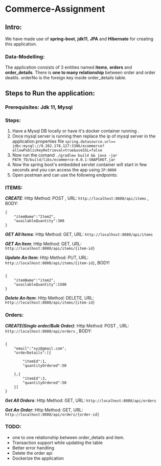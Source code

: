 # Commerce-Assignment

## Intro: 
We have made use of **spring-boot**, **jdk11**, **JPA** and **Hibernate** for creating this application.

### Data-Modelling:  
The application consists of 3 entities named **items**, **orders** and **order_details**. There is **one to many relationship** between order and order deatils. orderNo is the foreign key inside order_details table.

## Steps to Run the application: 

### Prerequisites: Jdk 11, Mysql

### Steps:

1. Have a Mysql DB locally or have it's docker container running .
2. Once mysql server is running then replace the ip of mysql server in the application.properties file `spring.datasource.url== jdbc:mysql://9.202.178.127:3306/ecommerce?allowPublicKeyRetrieval=true&useSSL=false`
3. Now run the comand `./gradlew build && java -jar PATH_TO/build/libs/ecommerce-0.0.1-SNAPSHOT.jar`
4. Now the spring boot's embedded servlet container will start in few seconds and you can access the app using `IP:8080`
5. Open postman and can use the following endpoints:

### ITEMS:

**_CREATE_**: Http Method: POST , URL: `http://localhost:8080/api/items` , BODY: 

```
{
	"itemName":"Item2",
	"availableQuantity":300
}

```

_**GET All Items**_: Http Method: GET, URL: `http://localhost:8080/api/items`

_**GET An Item**_: Http Method: GET, URL: `http://localhost:8080/api/items/{item-id}`

_**Update An Item**_: Http Method: PUT, URL: `http://localhost:8080/api/items/{item-id}`, BODY: 
```

{
	"itemName":"item2",
	"availableQuantity":1500
}

```

_**Delete An Item**_: Http Method: DELETE, URL: `http://localhost:8080/api/items/{item-id}`


### Orders:

_**CREATE(Single order/Bulk Order)**_: Http Method: POST , URL: `http://localhost:8080/api/orders` , BODY: 

```

{
	"email":"xyz@gmail.com",
	"orderDetails":[{
		
		"itemId":1,
		"quantityOrdered":50
		
	},{
		"itemId":3,
		"quantityOrdered":50
	}]
}		
```

_**Get All Orders**_: Http Method: GET, URL: `http://localhost:8080/api/orders`

_**Get An Order**_: Http Method: GET, URL: `http://localhost:8080/api/orders/{order-id}`



### TODO: 
- one to one relationship between order_details and item.
- Transaction support while updating the table
- Better error handling
- Delete the order api
- Dockerize the application

